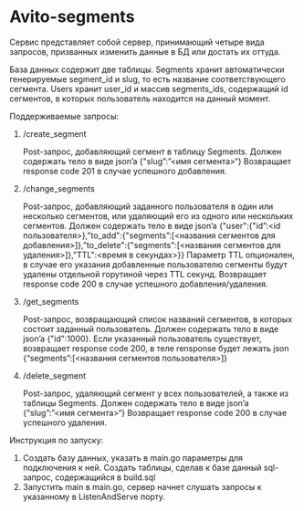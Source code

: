 # Avito-segments

Сервис представляет собой сервер, принимающий четыре вида запросов, призванных изменить данные в БД или достать их оттуда.

База данных содержит две таблицы. Segments хранит автоматически генерируемые segment_id и slug, то есть название соответствующего сегмента. Users хранит user_id и массив segments_ids, содержащий id сегментов, в которых пользователь находится на данный момент.

Поддерживаемые запросы:

1. /create_segment

   Post-запрос, добавляющий сегмент в таблицу Segments. Должен содержать тело в виде json’a
   {"slug”:”<имя сегмента>“}
   Возвращает response code 201 в случае успешного добавления.

2. /change_segments

   Post-запрос, добавляющий заданного пользователя в один или несколько сегментов, или удаляющий его из одного или нескольких сегментов. Должен содержать тело в виде json’a
   {"user":{"id”:<id пользователя>},”to_add":{"segments”:[<названия сегментов для добавления>]},”to_delete":{"segments":[<названия сегментов для удаления>]},"TTL":<время в секундах>}}
   Параметр TTL опционален, в случае его указания добавленные пользователю сегменты будут удалены отдельной горутиной через TTL секунд. 
   Возвращает response code 200 в случае успешного добавления/удаления.

3. /get_segments

   Post-запрос, возвращающий список названий сегментов, в которых состоит заданный пользователь. Должен содержать тело в виде json’a {"id":1000}.
   Если указанный пользователь существует, возвращает response code 200, в теле rensponse будет лежать json {“segments”:[<названия сегментов пользователя>]}

4. /delete_segment

   Post-запрос, удаляющий сегмент у всех пользователей, а также из таблицы Segments. Должен содержать тело в виде json’a
   {"slug”:”<имя сегмента>“}
   Возвращает response code 200 в случае успешного удаления.

Инструкция по запуску:

1. Создать базу данных, указать в main.go параметры для подключения к ней. Создать таблицы, сделав к базе данный sql-запрос, содержащийся в build.sql
2. Запустить main в main.go, сервер начнет слушать запросы к указанному в ListenAndServe порту.